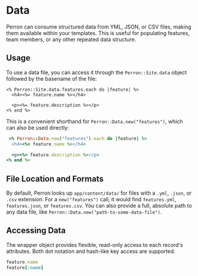 # Data

Perron can consume structured data from YML, JSON, or CSV files, making them available within your templates.
This is useful for populating features, team members, or any other repeated data structure.


## Usage

To use a data file, you can access it through the `Perron::Site.data` object followed by the basename of the file:
```erb
<% Perron::Site.data.features.each do |feature| %>
  <h4><%= feature.name %></h4>

  <p><%= feature.description %></p>
<% end %>
```

This is a convenient shorthand for `Perron::Data.new("features")`, which can also be used directly:
```ruby
 <% Perron::Data.new("features").each do |feature| %>
  <h4><%= feature.name %></h4>

  <p><%= feature.description %></p>
<% end %>
```


## File Location and Formats

By default, Perron looks up `app/content/data/` for files with a `.yml`, `.json`, or `.csv` extension.
For a `new("features")` call, it would find `features.yml`, `features.json`, or `features.csv`. You can also provide a full, absolute path to any data file, like `Perron::Data.new("path-to-some-data-file")`.


## Accessing Data

The wrapper object provides flexible, read-only access to each record's attributes. Both dot notation and hash-like key access are supported.
```ruby
feature.name
feature[:name]
```
